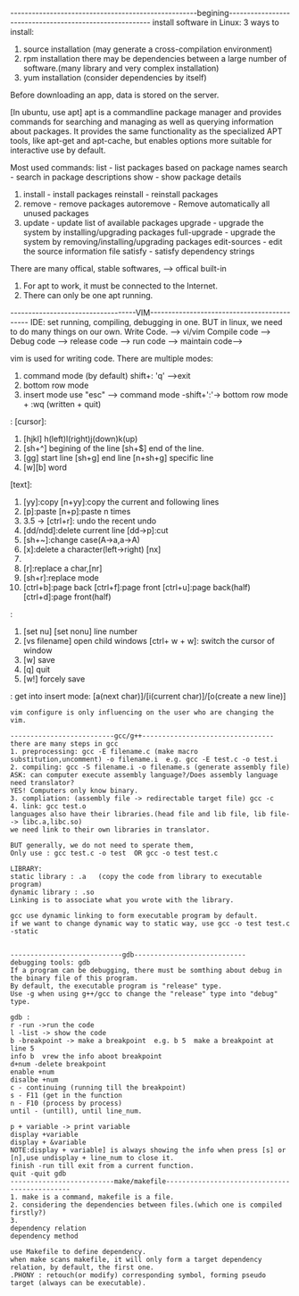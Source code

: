 ----------------------------------------------------begining--------------------------------------------------------
install software in Linux:
3 ways to install:
1. source installation (may generate a cross-compilation environment)
2. rpm installation
there may be dependencies between a large number of software.(many library and very complex installation)
3. yum installation (consider dependencies by itself)

Before downloading an app, data is stored on the server.

[In ubuntu, use apt]
apt is a commandline package manager and provides commands for
searching and managing as well as querying information about packages.
It provides the same functionality as the specialized APT tools,
like apt-get and apt-cache, but enables options more suitable for
interactive use by default.

Most used commands:
  list - list packages based on package names
  search - search in package descriptions
  show - show package details
1.  install - install packages
  reinstall - reinstall packages
2.  remove - remove packages
  autoremove - Remove automatically all unused packages
3.  update - update list of available packages
  upgrade - upgrade the system by installing/upgrading packages
  full-upgrade - upgrade the system by removing/installing/upgrading packages
  edit-sources - edit the source information file
  satisfy - satisfy dependency strings

There are many offical, stable softwares, --> offical built-in

1. For apt to work, it must be connected to the Internet.
2. There can only be one apt running.

-----------------------------------VIM--------------------------------------------
IDE: set running, compiling, debugging in one.
BUT in linux, we need to do many things on our own.
Write Code.  --> vi/vim
Compile code --> 
Debug code   -->
release code -->
run code     -->
maintain code-->

vim is used for writing code.
There are multiple modes:
1. command mode (by default)   shift+:  'q' -->exit
2. bottom row mode
3. insert mode   use "esc" --> command mode -shift+':'-> bottom row mode + :wq (written + quit)

<command mode>:
[cursor]: 
1. [hjkl] h(left)l(right)j(down)k(up)
2. [sh+^] begining of the line [sh+$] end of the line.
3. [gg] start line  [sh+g] end line  [n+sh+g] specific line
4. [w][b] word

[text]:
1. [yy]:copy  [n+yy]:copy the current and following lines
2. [p]:paste [n+p]:paste n times
3. [u]:undo
3.5 -> [ctrl+r]: undo the recent undo
3. [dd/ndd]:delete current line [dd->p]:cut
4. [sh+~]:change case(A->a,a->A)
5. [x]:delete a character(left->right) [nx]
6. [sh+x]:(right->left)
7. [r]:replace a char,[nr]
8. [sh+r]:replace mode
9. [ctrl+b]:page back [ctrl+f]:page front [ctrl+u]:page back(half) [ctrl+d]:page front(half)

<bottom line mode>:
1. [set nu] [set nonu] line number
2. [vs filename] open child windows  [ctrl+ w + w]: switch the cursor of window
3. [w] save
4. [q] quit
5. [w!] forcely save

<insert mode>:
get into insert mode: [a(next char)]/[i(current char)]/[o(create a new line)]


~~~~~~~~~~~~~~~~~~~~~~~~VIM CONFIGURE~~~~~~~~~~~~~~~~~~~~~~
vim configure is only influencing on the user who are changing the vim.

--------------------------gcc/g++---------------------------------
there are many steps in gcc
1. preprocessing: gcc -E filename.c (make macro substitution,uncomment) -o filename.i  e.g. gcc -E test.c -o test.i
2. compiling: gcc -S filename.i -o filename.s (generate assembly file)  
ASK: can computer execute assembly language?/Does assembly language need translator?
YES! Computers only know binary.
3. compliation: (assembly file -> redirectable target file) gcc -c
4. link: gcc test.o 
languages also have their libraries.(head file and lib file, lib file--> libc.a,libc.so)
we need link to their own libraries in translator.

BUT generally, we do not need to sperate them,
Only use : gcc test.c -o test  OR gcc -o test test.c

LIBRARY: 
static library : .a   (copy the code from library to executable program)
dynamic library : .so 
Linking is to associate what you wrote with the library.

gcc use dynamic linking to form executable program by default.
if we want to change dynamic way to static way, use gcc -o test test.c -static


----------------------------gdb----------------------------
debugging tools: gdb
If a program can be debugging, there must be somthing about debug in the binary file of this program.
By default, the executable program is "release" type.
Use -g when using g++/gcc to change the "release" type into "debug" type.

gdb : 
r -run ->run the code
l -list -> show the code
b -breakpoint -> make a breakpoint  e.g. b 5  make a breakpoint at line 5
info b  vrew the info aboot breakpoint
d+num -delete breakpoint
enable +num
disalbe +num 
c - continuing (running till the breakpoint)
s - F11 (get in the function
n - F10 (process by process)
until - (untill), until line_num.

p + variable -> print variable
display +variable
display + &variable 
NOTE:display + variable] is always showing the info when press [s] or [n],use undisplay + line_num to close it.
finish -run till exit from a current function.
quit -quit gdb
--------------------------make/makefile----------------------------------------------
1. make is a command, makefile is a file.
2. considering the dependencies between files.(which one is compiled firstly?)
3. 
dependency relation
dependency method

use Makefile to define dependency.
when make scans makefile, it will only form a target dependency relation, by default, the first one.
.PHONY : retouch(or modify) corresponding symbol, forming pseudo target (always can be executable).

